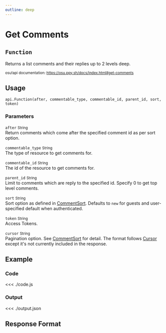 ```yaml
---
outline: deep
---
```


# Get Comments <Badge type="info" text="GET"/>

## `Function`

Returns a list comments and their replies up to 2 levels deep.

<small>osu!api documentation: https://osu.ppy.sh/docs/index.html#get-comments</small>

## Usage

`api.Function(after, commentable_type, commentable_id, parent_id, sort, token)`

### Parameters

`after` <small>String</small> <Badge type="tip" text="optional" /><br>
Return comments which come after the specified comment id as per sort option.

`commentable_type` <small>String</small> <Badge type="tip" text="optional" /><br>
The type of resource to get comments for.

`commentable_id` <small>String</small> <Badge type="tip" text="optional" /><br>
The id of the resource to get comments for.

`parent_id` <small>String</small> <Badge type="tip" text="optional" /><br>
Limit to comments which are reply to the specified id. Specify 0 to get top level comments.

`sort` <small>String</small> <Badge type="tip" text="optional" /><br>
Sort option as defined in [CommentSort](https://osu.ppy.sh/docs/index.html#commentsort). Defaults to `new` for guests and user-specified default when authenticated.

`token` <small>String</small><br>
Access Tokens.

`cursor` <small>String</small> <Badge type="tip" text="optional" /> <Badge type="danger" text="not implemented" /><br>
Pagination option. See [CommentSort](https://osu.ppy.sh/docs/index.html#commentsort) for detail. The format follows [Cursor](https://osu.ppy.sh/docs/index.html#cursor) except it's not currently included in the response.

## Example

### Code
<<< ./code.js

### Output
<<< ./output.json

## Response Format

<!--@include: ./response.md-->